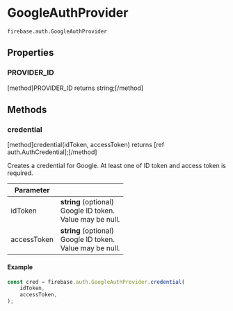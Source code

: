 # GoogleAuthProvider

```
firebase.auth.GoogleAuthProvider
```

## Properties

### PROVIDER_ID
[method]PROVIDER_ID returns string;[/method]

## Methods

### credential
[method]credential(idToken, accessToken) returns [ref auth.AuthCredential];[/method]

Creates a credential for Google. At least one of ID token and access token is required.

| Parameter |         |
| --------- | ------- |
| idToken  | **string** (optional) <br /> Google ID token. <br /> Value may be null. |
| accessToken  | **string** (optional) <br /> Google ID token. <br /> Value may be null. |

#### Example

```js
const cred = firebase.auth.GoogleAuthProvider.credential(
    idToken,
    accessToken,
);
```
